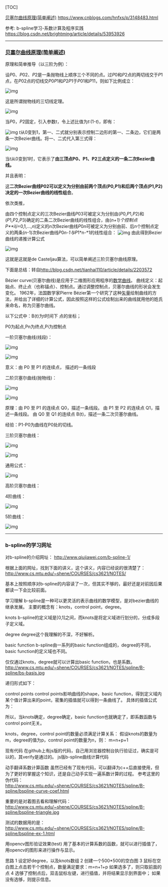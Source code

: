 

[TOC]



 [贝塞尔曲线原理(简单阐述)](https://www.cnblogs.com/hnfxs/p/3148483.html)  <https://www.cnblogs.com/hnfxs/p/3148483.html>

参考: b-spline学习-系数计算及程序实践
https://blog.csdn.net/brightming/article/details/53953926



---------------------------------------------------------------

###  [贝塞尔曲线原理(简单阐述)](https://www.cnblogs.com/hnfxs/p/3148483.html) 

原理和简单推导（以三阶为例）：

设*P*0、*P*02、*P*2是一条抛物线上顺序三个不同的点。过*P*0和*P*2点的两切线交于*P*1点，在*P*02点的切线交*P*0*P*1和*P*2*P*1于*P*01和*P*11，则如下比例成立：

![img](https://images0.cnblogs.com/blog/500577/201306/21154457-2b055b21b1fe4426b118bc6382b481aa.jpg)

这是所谓抛物线的三切线定理。

 

![img](https://images0.cnblogs.com/blog/500577/201306/21154420-e9c48409b7d44b9baedc180352f6eb29.gif)

当*P*0，*P*2固定，引入参数*t*，令上述比值为*t*:(1-*t*)，即有：

![img](https://images0.cnblogs.com/blog/500577/201306/21154527-302a2599eb8f474f92a0d86c5b2a9e0c.jpg)
*t*从0变到1，第一、二式就分别表示控制二边形的第一、二条边，它们是两条一次Bezier曲线。将一、二式代入第三式得：

 ![img](https://images0.cnblogs.com/blog/500577/201306/21154747-9498ca0ff9d74c96b3b037aaa3b75875.gif)

当*t*从0变到1时，它表示了**由三顶点P0、P1、P2三点定义的一条二次Bezier曲线。**

并且表明：

这**二次Bezier曲线P02可以定义为分别由前两个顶点(P0,P1)和后两个顶点(P1,P2)决定的一次Bezier曲线的线性组合**。

依次类推，

由四个控制点定义的三次Bezier曲线*P*03可被定义为分别由(*P*0,*P*1,*P*2)和(*P*1,*P*2,*P*3)确定的二条二次Bezier曲线的线性组合，由(*n+*1)个控制点*P**i*(*i*=0,1,...,*n*)定义的*n*次Bezier曲线*P*0*n*可被定义为分别由前、后*n*个控制点定义的两条(*n*-1)次Bezier曲线*P*0*n-*1与*P*1*n-*1的线性组合：
![img](https://images0.cnblogs.com/blog/500577/201306/21154556-1bd9bc71310748c29bbb7f4150ccbb6d.gif)
由此得到Bezier曲线的递推计算公式

![img](https://images0.cnblogs.com/blog/500577/201306/21154633-cf5e1027b7e54703b87cf6155a205a46.gif)

这就是这就是de Casteljau算法，可以简单阐述三阶贝塞尔曲线原理。

 

下面是总结：转自<http://blog.csdn.net/tianhai110/article/details/2203572>

Bézier curve(贝塞尔曲线)是应用于二维图形应用程序的[数学曲线](http://baike.baidu.com/view/627248.htm)。 曲线定义：起始点、终止点（也称锚点）、控制点。通过调整控制点，贝塞尔曲线的形状会发生变化。 1962年，法国数学家Pierre Bézier第一个研究了这种[矢量](http://baike.baidu.com/view/77474.htm)绘制曲线的方法，并给出了详细的计算公式，因此按照这样的公式绘制出来的曲线就用他的姓氏来命名，称为贝塞尔曲线。

以下公式中：B(t)为t时间下 点的坐标；

P0为起点,Pn为终点,Pi为控制点

一阶贝塞尔曲线(线段)：

![img](http://hi.csdn.net/attachment/201008/28/0_1282984310y353.gif)

![img](https://images0.cnblogs.com/blog/500577/201306/21151949-bbe8b7e8a0b14409a189dc32e0420423.gif)

意义：由 P0 至 P1 的连续点， 描述的一条线段

二阶贝塞尔曲线(抛物线)：

![img](http://hi.csdn.net/attachment/201008/28/0_1282984320awS6.gif)

![img](https://images0.cnblogs.com/blog/500577/201306/21152016-1df7ccd4da8e4e8a86cf72772da8af42.gif)

原理：由 P0 至 P1 的连续点 Q0，描述一条线段。
      由 P1 至 P2 的连续点 Q1，描述一条线段。
      由 Q0 至 Q1 的连续点 B(t)，描述一条二次贝塞尔曲线。

经验：P1-P0为曲线在P0处的切线。

三阶贝塞尔曲线：

![img](http://hi.csdn.net/attachment/201008/28/0_1282984326C3m1.gif)

![img](https://images0.cnblogs.com/blog/500577/201306/21152048-9b5dee31b19349428c453b8bd5e20a3d.gif)

通用公式：

![img](http://hi.csdn.net/attachment/201008/28/0_1282984842iZn0.gif)

高阶贝塞尔曲线：

4阶曲线：

![img](https://images0.cnblogs.com/blog/500577/201306/21152111-c41a9b4fcb534449a8687d940dcfccbf.gif)

5阶曲线：

![img](https://images0.cnblogs.com/blog/500577/201306/21152142-50345f346c684ef68c5500e3a8e91cc0.gif)



--------------------------------------------------------------
### b-spline的学习网址



对b-spline的介绍网址：
http://www.qiujiawei.com/b-spline-1/

根据上面的网址，找到下面的讲义，这个讲义，内容已经说的很清楚了：
http://www.cs.mtu.edu/~shene/COURSES/cs3621/NOTES/

基本上按照顺序对b-spline的内容读了一次，但其实不够的，最好还是对前因后果都读一下会比较前面。

学习理解
b-spline是一种可以更灵活的表示曲线的数学模型，是对bezier曲线的继承发展。
主要的概念有：knots，control point，degree。

knots
b-spline的定义域是[0,1]之间，而knots是将定义域进行划分的，分成多段子定义域。

degree
degree这个我理解的不深，不好解析。

basic function
b-spline由一系列的basic function组成的，degree的不同，basic function的定义域也不同。

仅仅通过knots，degree就可以计算出basic function，也是系数。
http://www.cs.mtu.edu/~shene/COURSES/cs3621/NOTES/spline/B-spline/bs-basis.jpg

递归形式如下：


control points
control points影响曲线的shape，basic function，得到定义域内某个值计算出来的point，密集的插值就可以得到一条曲线了。
具体的插值公式为：


所以，当knots确定，degree确定，basic function也就确定了，即系数函数与control point无关。

knots，degree，control point的数量必须满足计算关系：
假设knots的数量为m，degree的值为p，control point的数量为n，则：
m=n+p+1

现有代码
在github上有js版的代码，自己用浏览器控制台执行验证过，确实是可以的，其verify是通过的。
js版b-spline曲线计算代码

动手翻译系数计算函数
虽然已经有了现有代码，可以翻译为c++后直接使用，但为了更好的掌握这个知识，还是自己动手实现一遍系数计算的过程。
参考这里的伪代码：
http://www.cs.mtu.edu/~shene/COURSES/cs3621/NOTES/spline/B-spline/bspline-curve-coef.html

重要的是对着图去看和理解代码：
http://www.cs.mtu.edu/~shene/COURSES/cs3621/NOTES/spline/B-spline/bspline-triangle.jpg


测试的数据用的是：
http://www.cs.mtu.edu/~shene/COURSES/cs3621/NOTES/spline/B-spline/bspline-ex-1.html



用opencv图形验证效果(test)
用了基本的计算系数的函数，就可以进行插值了，用opencv的图形来进行操作与显示。

思路
1 设定好degree，以及knots数组
2 创建一个500*500的空白图
3 鼠标在空白图上点击若干个控制点，数量满足要求：m=n+1+p
如果选多了，则只取前面的点
4 选够了控制点后，双击鼠标左键，进行插值，并将结果显示到界面中；
如果没有选够，则提示信息。





